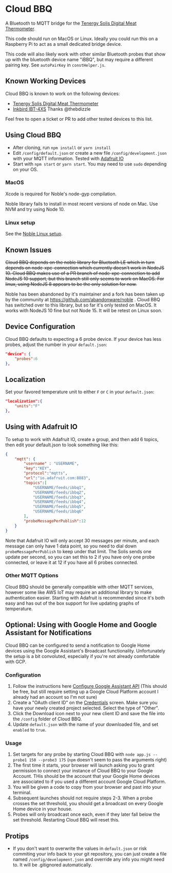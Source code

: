 # Cloud BBQ
A Bluetooth to MQTT bridge for the [Tenergy Solis Digital Meat Thermometer](https://www.amazon.com/Tenergy-Thermometer-Controlled-Bluetooth-Stainless/dp/B077821Z4C).

This code should run on MacOS or Linux.   Ideally you could run this on a Raspberry Pi to act as a small dedicated bridge device.

This code will also likely work with other similar Bluetooth probes that show up with the bluetooth device name "iBBQ", but may require a different pairing key.  See `autoPairKey` in `constHelper.js`.

## Known Working Devices
Cloud BBQ is known to work on the following devices:
* [Tenergy Solis Digital Meat Thermometer](https://www.amazon.com/Tenergy-Thermometer-Controlled-Bluetooth-Stainless/dp/B077821Z4C)
* [Inkbird IBT-4XS](https://www.amazon.com/Inkbird-Wireless-Thermometer-Grilling-Rechargeable/dp/B076QDC5VL) Thanks @thebdizzle

Feel free to open a ticket or PR to add other tested devices to this list.
## Using Cloud BBQ
* After cloning, run `npm install` or `yarn install`
* Edit `/config/default.json` or create a new file `/config/development.json` with your MQTT information.
Tested with [Adafruit IO](https://io.adafruit.com)
* Start with `npm start` or `yarn start`.  You may need to use `sudo` depending on your OS.

### MacOS
Xcode is required for Noble's node-gyp compilation.

Noble library fails to install in most recent versions of node on Mac.  Use NVM and try using Node 10.

### Linux setup
See the [Noble Linux setup](https://github.com/noble/noble).

## Known Issues
~~Cloud BBQ depends on the noble library for Bluetooth LE which in turn depends on node-xpc-connection which currently doesn't work in NodeJS 10.  Cloud BBQ makes use of a PR branch of node-xpc-connection to add NodeJS 10 support, but this branch still only seems to work on MacOS.  For linux, using NodeJS 8 appears to be the only solution for now.~~

Noble has been abandoned by it's maintainer and a fork has been taken up by the community at https://github.com/abandonware/noble . Cloud BBQ has switched over to this library, but so far it's only tested on MacOS.  It works with NodeJS 10 fine but not Node 15.  It will be retest on Linux soon.

## Device Configuration
Cloud BBQ defaults to expecting a 6 probe device.  If your device has less probes, adjust the number in
your `default.json`:

```json
"device": {
    "probes":6
},
```

## Localization
Set your favored temperature unit to either `F` or `C` in your `default.json`:
```json
"localization":{
    "units":"F"
},
```
## Using with Adafruit IO
To setup to work with Adafruit IO, create a group, and then add 6 topics, then edit your default.json to look something like this:

```json
{
    "mqtt": {
        "username" : "USERNAME",
        "key":"KEY",
        "protocol":"mqtts",
        "url":"io.adafruit.com:8883",
        "topics":[
            "USERNAME/feeds/ibbq1",
            "USERNAME/feeds/ibbq2",
            "USERNAME/feeds/ibbq3",
            "USERNAME/feeds/ibbq4",
            "USERNAME/feeds/ibbq5",
            "USERNAME/feeds/ibbq6"
        ],
        "probeMessagePerPublish":12
    }
}
```

Note that Adafruit IO will only accept 30 messages per minute, and each message can only have 1 data point, so you need to dial down `probeMessagePerPublish` to keep under that limit.  The Solis sends one update per second, so you can set this to 2 if you have only one probe connected, or leave it at 12 if you have all 6 probes connected. 

### Other MQTT Options
Cloud BBQ should be generally compatible with other MQTT services, however some like AWS IoT may require an additional library to make authentication easier.  Starting with Adafruit is recommended since it's both easy and has out of the box support for live updating graphs of temperature.

## Optional: Using with Google Home and Google Assistant for Notifications
Cloud BBQ can be configured to send a notification to Google Home devices using the Google Assistant's Broadcast functionality.  Unfortunately the setup is a bit convoluted, especially if you're not already comfortable with GCP.

### Configuration
1. Follow the instructions here [Configure Google Assistant API](https://developers.google.com/assistant/sdk/guides/service/python/embed/config-dev-project-and-account) (This should be free, but still require setting up a Google Cloud Platform account I already had an account so I'm not sure)
2. Create a "OAuth client ID" on the [Credentials](https://console.developers.google.com/apis/credentials) screen.  Make sure you have your newly created project selected.  Select the type of "Other".
3. Click the Download icon next to your new client ID and save the file into the `/config` folder of Cloud BBQ.
4. Update `default.json` with the name of your downloaded file, and set `enabled` to `true`.

### Usage
1. Set targets for any probe by starting Cloud BBQ with `node app.js --probe1 150 --probe3 175`  (`npm` doesn't seem to pass the arguments right)
2. The first time it starts, your browser will launch asking you to grant permission to connect your instance of Cloud BBQ to your Google Account.  THis should be the account that your Google Home devices are associated to if you used a different account Google Cloud Platform.
3. You will be given a code to copy from your browser and past into your terminal.
4. Subsequent launches should not require steps 2-3.  When a probe crosses the set threshold, you should get a broadcast on every Google Home device in your house.
5. Probes will only broadcast once each, even if they later fall below the set threshold.  Restarting Cloud BBQ will reset this.

## Protips
* If you don't want to overwrite the values in `default.json` or risk commiting your info back to
your git repository, you can just create a file named `/config/development.json` and override any
info you might need to.  It will be .gitignored automatically.